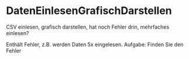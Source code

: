 DatenEinlesenGrafischDarstellen
===============================

CSV einlesen, grafisch darstellen, hat noch Fehler drin, mehrfaches einlesen?

Enthält Fehler, z.B. werden Daten 5x eingelesen. Aufgabe: Finden Sie den Fehler
